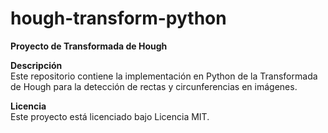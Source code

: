 # hough-transform-python

**Proyecto de Transformada de Hough**

**Descripción** <br>
Este repositorio contiene la implementación en Python de la Transformada de Hough para la detección de rectas y circunferencias en imágenes.

**Licencia** <br>
Este proyecto está licenciado bajo Licencia MIT.
